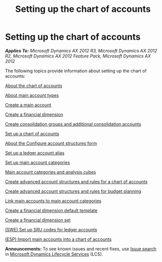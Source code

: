 ﻿---
title: Setting up the chart of accounts
TOCTitle: Setting up the chart of accounts
ms:assetid: 8d6f00f3-939e-4be1-adde-41021209ccdf
ms:mtpsurl: https://technet.microsoft.com/en-us/library/Gg242883(v=AX.60)
ms:contentKeyID: 36058498
ms.date: 04/18/2014
mtps_version: v=AX.60
f1_keywords:
- chart of accounts
- main accounts
- chart of account
- main account
---

# Setting up the chart of accounts 


_**Applies To:** Microsoft Dynamics AX 2012 R3, Microsoft Dynamics AX 2012 R2, Microsoft Dynamics AX 2012 Feature Pack, Microsoft Dynamics AX 2012_

The following topics provide information about setting up the chart of accounts:

[About the chart of accounts](about-the-chart-of-accounts.md)

[About main account types](about-main-account-types.md)

[Create a main account](create-a-main-account.md)

[Create a financial dimension](create-a-financial-dimension.md)

[Create consolidation groups and additional consolidation accounts](create-consolidation-groups-and-additional-consolidation-accounts.md)

[Set up a chart of accounts](set-up-a-chart-of-accounts.md)

[About the Configure account structures form](about-the-configure-account-structures-form.md)

[Set up a ledger account alias](set-up-a-ledger-account-alias.md)

[Set up main account categories](set-up-main-account-categories.md)

[Main account categories and analysis cubes](main-account-categories-and-analysis-cubes.md)

[Create advanced account structures and rules for a chart of accounts](create-advanced-account-structures-and-rules-for-a-chart-of-accounts.md)

[Create advanced account structures and rules for budget planning](create-advanced-account-structures-and-rules-for-budget-planning.md)

[Link main accounts to main account categories](link-main-accounts-to-main-account-categories.md)

[Create a financial dimension default template](create-a-financial-dimension-default-template.md)

[Create a financial dimension set](create-a-financial-dimension-set.md)

[(SWE) Set up SRU codes for ledger accounts](swe-set-up-sru-codes-for-ledger-accounts.md)

[(ESP) Import main accounts into a chart of accounts](esp-import-main-accounts-into-a-chart-of-accounts.md)

  
**Announcements:** To see known issues and recent fixes, use [Issue search](http://go.microsoft.com/fwlink/?linkid=389258) in [Microsoft Dynamics Lifecycle Services](http://go.microsoft.com/fwlink/?linkid=306505) (LCS).

